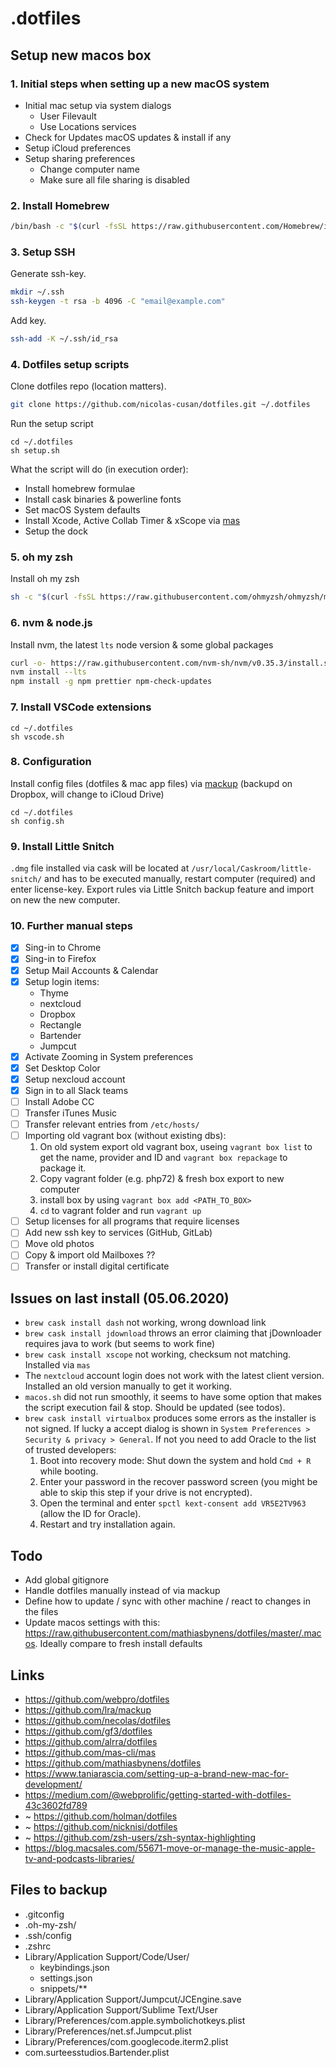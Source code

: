 # .dotfiles

## Setup new macos box

### 1. Initial steps when setting up a new macOS system

- Initial mac setup via system dialogs
  - User Filevault
  - Use Locations services
- Check for Updates macOS updates & install if any
- Setup iCloud preferences
- Setup sharing preferences
  - Change computer name
  - Make sure all file sharing is disabled

### 2. Install Homebrew

```bash
/bin/bash -c "$(curl -fsSL https://raw.githubusercontent.com/Homebrew/install/master/install.sh)"
```

### 3. Setup SSH

Generate ssh-key.

```bash
mkdir ~/.ssh
ssh-keygen -t rsa -b 4096 -C "email@example.com"
```

Add key.

```bash
ssh-add -K ~/.ssh/id_rsa
```

### 4. Dotfiles setup scripts

Clone dotfiles repo (location matters).

```bash
git clone https://github.com/nicolas-cusan/dotfiles.git ~/.dotfiles
```

Run the setup script

```
cd ~/.dotfiles
sh setup.sh
```

What the script will do (in execution order):

- Install homebrew formulae
- Install cask binaries & powerline fonts
- Set macOS System defaults
- Install Xcode, Active Collab Timer & xScope via [mas](https://github.com/mas-cli/mas)
- Setup the dock

### 5. oh my zsh

Install oh my zsh

```bash
sh -c "$(curl -fsSL https://raw.githubusercontent.com/ohmyzsh/ohmyzsh/master/tools/install.sh)"
```

### 6. nvm & node.js

Install nvm, the latest `lts` node version & some global packages

```bash
curl -o- https://raw.githubusercontent.com/nvm-sh/nvm/v0.35.3/install.sh | bash
nvm install --lts
npm install -g npm prettier npm-check-updates
```

### 7. Install VSCode extensions

```
cd ~/.dotfiles
sh vscode.sh
```

### 8. Configuration

Install config files (dotfiles & mac app files) via [mackup](https://github.com/lra/mackup) (backupd on Dropbox, will change to iCloud Drive)

```
cd ~/.dotfiles
sh config.sh
```

### 9. Install Little Snitch

`.dmg` file installed via cask will be located at `/usr/local/Caskroom/little-snitch/` and has to be executed manually, restart computer (required) and enter license-key. Export rules via Little Snitch backup feature and import on new the new computer.

### 10. Further manual steps

- [x] Sing-in to Chrome
- [x] Sing-in to Firefox
- [x] Setup Mail Accounts & Calendar
- [x] Setup login items:
  - Thyme
  - nextcloud
  - Dropbox
  - Rectangle
  - Bartender
  - Jumpcut
- [x] Activate Zooming in System preferences
- [x] Set Desktop Color
- [x] Setup nexcloud account
- [x] Sign in to all Slack teams
- [ ] Install Adobe CC
- [ ] Transfer iTunes Music
- [ ] Transfer relevant entries from `/etc/hosts/`
- [ ] Importing old vagrant box (without existing dbs):
  1. On old system export old vagrant box, useing `vagrant box list` to get the name, provider and ID and `vagrant box repackage` to package it.
  2. Copy vagrant folder (e.g. php72) & fresh box export to new computer
  3. install box by using `vagrant box add <PATH_TO_BOX>`
  4. `cd` to vagrant folder and run `vagrant up`
- [ ] Setup licenses for all programs that require licenses
- [ ] Add new ssh key to services (GitHub, GitLab)
- [ ] Move old photos
- [ ] Copy & import old Mailboxes ??
- [ ] Transfer or install digital certificate

## Issues on last install (05.06.2020)

- `brew cask install dash` not working, wrong download link
- `brew cask install jdownload` throws an error claiming that jDownloader requires java to work (but seems to work fine)
- `brew cask install xscope` not working, checksum not matching. Installed via `mas`
- The `nextcloud` account login does not work with the latest client version. Installed an old version manually to get it working.
- `macos.sh` did not run smoothly, it seems to have some option that makes the script execution fail & stop. Should be updated (see todos).
- `brew cask install virtualbox` produces some errors as the installer is not signed. If lucky a accept dialog is shown in `System Preferences > Security & privacy > General`. If not you need to add Oracle to the list of trusted developers:
  1. Boot into recovery mode: Shut down the system and hold `Cmd + R` while booting.
  2. Enter your password in the recover password screen (you might be able to skip this step if your drive is not encrypted).
  3. Open the terminal and enter `spctl kext-consent add VR5E2TV963` (allow the ID for Oracle).
  4. Restart and try installation again.

## Todo

- Add global gitignore
- Handle dotfiles manually instead of via mackup
- Define how to update / sync with other machine / react to changes in the files
- Update macos settings with this: https://raw.githubusercontent.com/mathiasbynens/dotfiles/master/.macos. Ideally compare to fresh install defaults

## Links

- https://github.com/webpro/dotfiles
- https://github.com/lra/mackup
- https://github.com/necolas/dotfiles
- https://github.com/gf3/dotfiles
- https://github.com/alrra/dotfiles
- https://github.com/mas-cli/mas
- https://github.com/mathiasbynens/dotfiles
- https://www.taniarascia.com/setting-up-a-brand-new-mac-for-development/
- https://medium.com/@webprolific/getting-started-with-dotfiles-43c3602fd789
- ~ https://github.com/holman/dotfiles
- ~ https://github.com/nicknisi/dotfiles
- ~ https://github.com/zsh-users/zsh-syntax-highlighting
- https://blog.macsales.com/55671-move-or-manage-the-music-apple-tv-and-podcasts-libraries/

## Files to backup

- .gitconfig
- .oh-my-zsh/
- .ssh/config
- .zshrc
- Library/Application Support/Code/User/
  - keybindings.json
  - settings.json
  - snippets/\*\*
- Library/Application Support/Jumpcut/JCEngine.save
- Library/Application Support/Sublime Text/User
- Library/Preferences/com.apple.symbolichotkeys.plist
- Library/Preferences/net.sf.Jumpcut.plist
- Library/Preferences/com.googlecode.iterm2.plist
- com.surteesstudios.Bartender.plist
